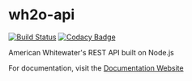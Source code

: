 # wh2o-api

[![Build Status](https://travis-ci.com/AmericanWhitewater/wh2o-api.svg?branch=development)](https://travis-ci.org/AmericanWhitewater/wh2o-api) [![Codacy Badge](https://app.codacy.com/project/badge/Grade/4e92b843b2e24cf4b45e4033c66cbcd4)](https://www.codacy.com/gh/AmericanWhitewater/wh2o-api/dashboard?utm_source=github.com&amp;utm_medium=referral&amp;utm_content=AmericanWhitewater/wh2o-api&amp;utm_campaign=Badge_Grade)

American Whitewater's REST API built on Node.js

For documentation, visit the [Documentation Website](https://bit.ly/2Cn6Ywh)